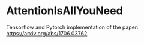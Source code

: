 # AttentionIsAllYouNeed

Tensorflow and Pytorch implementation of the paper:
https://arxiv.org/abs/1706.03762

